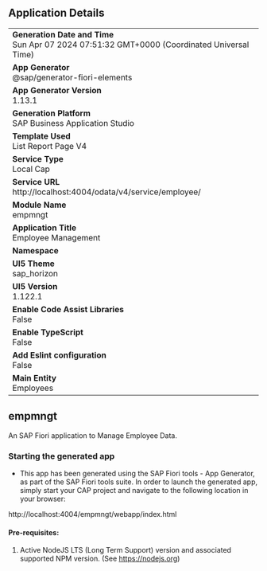 ## Application Details
|               |
| ------------- |
|**Generation Date and Time**<br>Sun Apr 07 2024 07:51:32 GMT+0000 (Coordinated Universal Time)|
|**App Generator**<br>@sap/generator-fiori-elements|
|**App Generator Version**<br>1.13.1|
|**Generation Platform**<br>SAP Business Application Studio|
|**Template Used**<br>List Report Page V4|
|**Service Type**<br>Local Cap|
|**Service URL**<br>http://localhost:4004/odata/v4/service/employee/
|**Module Name**<br>empmngt|
|**Application Title**<br>Employee Management|
|**Namespace**<br>|
|**UI5 Theme**<br>sap_horizon|
|**UI5 Version**<br>1.122.1|
|**Enable Code Assist Libraries**<br>False|
|**Enable TypeScript**<br>False|
|**Add Eslint configuration**<br>False|
|**Main Entity**<br>Employees|

## empmngt

An SAP Fiori application to Manage Employee Data. 

### Starting the generated app

-   This app has been generated using the SAP Fiori tools - App Generator, as part of the SAP Fiori tools suite.  In order to launch the generated app, simply start your CAP project and navigate to the following location in your browser:

http://localhost:4004/empmngt/webapp/index.html

#### Pre-requisites:

1. Active NodeJS LTS (Long Term Support) version and associated supported NPM version.  (See https://nodejs.org)


